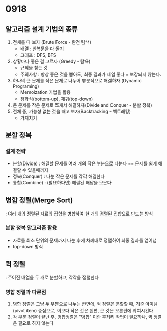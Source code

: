 # 0918

## 알고리즘 설계 기법의 종류

1. 전체를 다 보자 (Brute Force - 완전 탐색)
   - 배열 : 반복문을 다 돌기
   - 그래프 : DFS, BFS
2. 상황마다 좋은 걸 고르자 (Greedy - 탐욕)
   - 규칙을 찾는 것
   - 주의사항 : 항상 좋은 것을 뽑아도, 최종 결과가 제일 좋다 = 보장되지 않는다.
3. 하나의 큰 문제를 작은 문제로 나누어 부분적으로 해결하자 (Dynamic Programing)
   - Memoization 기법을 활용
   - 점화식(bottom-up), 재귀(top-down)
4. 큰 문제를 작은 문제로 쪼개서 해결하자(Divide and Conquer - 분할 정복)
5. 전체 중, 가능성 없는 것을 빼고 보자(Backtracking - 백트래킹)
   - 가지치기



## 분할 정복

### 설계 전략

- 분할(Divide) : 해결할 문제를 여러 개의 작은 부분으로 나눈다 == 문제를 쉽게 해결할 수 있을때까지
- 정복(Conquer) : 나눈 작은 문제를 각각 해결한다
- 통합(Combine) : (필요하다면) 해결된 해답을 모은다



## 병합 정렬(Merge Sort)

: 여러 개의 정렬된 자료의 집합을 병합하여 한 개의 정렬된 집합으로 만드는 방식



### 분할 정복 알고리즘 활용

- 자료를 최소 단위의 문제까지 나눈 후에 차례대로 정렬하여 최종 결과를 얻어냄
- top-down  방식



## 퀵 정렬

: 주어진 배열을 두 개로 분할하고, 각각을 정렬한다



### 병합 정렬과 다른점

1. 병합 정렬은 그냥 두 부분으로 나누는 반면에, 퀵 정렬은 분할할 때, 기준 아이템(pivot item) 중심으로, 이보다 작은 것은 왼편, 큰 것은 오른편에 위치시킨다
2. 각 부분 정렬이 끝난 후, 병합정렬은 "병합" 이란 후처리 작업이 필요하나, 퀵 정렬은 필요로 하지 않는다



